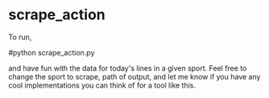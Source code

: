 
# scrape_action


To run, 

#python scrape_action.py 


and have fun with the data for today's lines in a given sport. Feel free to change the sport to scrape, path of output, and let me know if you have any cool implementations you can think of for a tool like this. 

